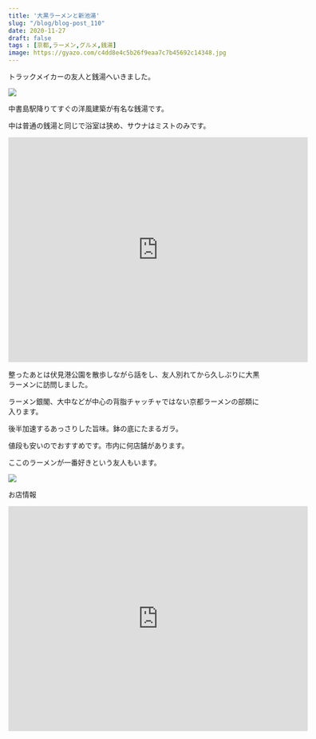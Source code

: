 ```yaml
---
title: '大黒ラーメンと新池湯'
slug: "/blog/blog-post_110"
date: 2020-11-27
draft: false
tags : [京都,ラーメン,グルメ,銭湯]
image: https://gyazo.com/c4dd8e4c5b26f9eaa7c7b45692c14348.jpg
---
```


トラックメイカーの友人と銭湯へいきました。

![](https://gyazo.com/298e6cac2ab90e1302b8ea6c48483c21.jpg)

中書島駅降りてすぐの洋風建築が有名な銭湯です。

中は普通の銭湯と同じで浴室は狭め、サウナはミストのみです。

<iframe src="https://www.google.com/maps/embed?pb=!1m18!1m12!1m3!1d3271.1602807373934!2d135.75777331603308!3d34.92751698037686!2m3!1f0!2f0!3f0!3m2!1i1024!2i768!4f13.1!3m3!1m2!1s0x60010f8d33adf231%3A0xb63c06893157398f!2sShinchi-yu!5e0!3m2!1sen!2sjp!4v1607273528341!5m2!1sen!2sjp" width="600" height="450" frameborder="0" style="border:0;" allowfullscreen="" aria-hidden="false" tabindex="0"></iframe>

整ったあとは伏見港公園を散歩しながら話をし、友人別れてから久しぶりに大黒ラーメンに訪問しました。

ラーメン銀閣、大中などが中心の背脂チャッチャではない京都ラーメンの部類に入ります。

後半加速するあっさりした旨味。鉢の底にたまるガラ。

値段も安いのでおすすめです。市内に何店舗があります。

ここのラーメンが一番好きという友人もいます。

![](https://gyazo.com/c4dd8e4c5b26f9eaa7c7b45692c14348.jpg)

お店情報

<div class="video-container">
<iframe src="https://www.google.com/maps/embed?pb=!1m18!1m12!1m3!1d6538.048157013624!2d135.77048209999998!3d34.9810616!2m3!1f0!2f0!3f0!3m2!1i1024!2i768!4f13.1!3m3!1m2!1s0x0%3A0xe133a02e03694bdf!2z5aSn6buS44Op44O844Oh44OzIOadseemj-WvuuW6lw!5e0!3m2!1sen!2sjp!4v1607273079414!5m2!1sen!2sjp" width="600" height="450" frameborder="0" style="border:0;" allowfullscreen="" aria-hidden="false" tabindex="0"></iframe>
</div>

